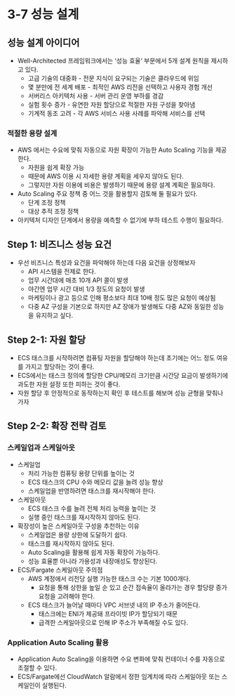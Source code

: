 # 3-7 성능 설계

## 성능 설계 아이디어

- Well-Architected 프레임워크에서는 ‘성능 효율’ 부문에서 5개 설계 원칙을 제시하고 있다.
    - 고급 기술의 대중화 - 전문 지식이 요구되는 기술은 클라우드에 위임
    - 몇 분만에 전 세계 배포 - 최적인 AWS 리전을 선택하고 사용자 경험 개선
    - 서버리스 아키텍처 사용 - 서버 관리 운영 부하를 경감
    - 실험 횟수 증가 - 유연한 자원 할당으로 적절한 자원 구성을 찾아냄
    - 기계적 동조 고려 - 각 AWS 서비스 사용 사례를 파악해 서비스를 선택

### 적절한 용량 설계

- AWS 에서는 수요에 맞춰 자동으로 자원 확장이 가능한 Auto Scaling 기능을 제공한다.
    - 자원을 쉽게 확장 가능
    - 때문에 AWS 이용 시 자세한 용량 계획을 세우지 않아도 된다.
    - 그렇지만 자원 이용에 비용은 발생하기 때문에 용량 설계 계획은 필요하다.
- Auto Scaling 주요 정책 중 어느 것을 활용할지 검토해 둘 필요가 있다.
    - 단계 조정 정책
    - 대상 추적 조정 정책
- 아키텍처 디자인 단계에서 용량을 예측할 수 없기에 부하 테스트 수행이 필요하다.

## Step 1: 비즈니스 성능 요건

- 우선 비즈니스 특성과 요건을 파악해야 하는데 다음 요건을 상정해보자
    - API 시스템을 전제로 한다.
    - 업무 시간대에 매초 10개 API 콜이 발생
    - 야간엔 업무 시간 대비 1/3 정도의 요청이 발생
    - 마케팅이나 광고 등으로 인해 평소보다 최대 10배 정도 많은 요청이 예상됨
    - 다중 AZ 구성을 기본으로 하지만 AZ 장애가 발생해도 다중 AZ와 동일한 성능을 유지하고 싶다.

## Step 2-1: 자원 할당

- ECS 태스크를 시작하려면 컴퓨팅 자원을 할당해야 하는데 초기에는 어느 정도 여유를 가지고 할당하는 것이 좋다.
- ECS에서는 태스크 정의에 할당한 CPU/메모리 크기만큼 시간당 요금이 발생하기에 과도한 자원 설정 또한 피하는 것이 좋다.
- 자원 할당 후 안정적으로 동작하는지 확인 후 테스트를 해보며 성능 균형을 맞춰나가자

## Step 2-2: 확장 전략 검토

### 스케일업과 스케일아웃

- 스케일업
    - 처리 가능한 컴퓨팅 용량 단위를 높이는 것
    - ECS 태스크의 CPU 수와 메모리 값을 늘려 성능 향상
    - 스케일업을 반영하려면 태스크를 재시작해야 한다.
- 스케일아웃
    - ECS 태스크 수를 늘려 전체 처리 능력을 높이는 것
    - 실행 중인 태스크를 재시작하지 않아도 된다.
- 확장성이 높은 스케일아웃 구성을 추천하는 이유
    - 스케일업은 용량 상한에 도달하기 쉽다.
    - 태스크를 재시작하지 않아도 된다.
    - Auto Scaling을 활용해 쉽게 자동 확장이 가능하다.
    - 성능 효율뿐 아니라 가용성과 내장애성도 향상된다.
- ECS/Fargate 스케일아웃 주의점
    - AWS 계정에서 리전당 실행 가능한 태스크 수는 기본 1000개다.
        - 요청을 통해 상한을 높일 순 있고 순간 접속율이 올라가는 경우 할당량 증가 요청을 고려해야 한다.
    - ECS 태스크가 늘어날 때마다 VPC 서브넷 내의 IP 주소가 줄어든다.
        - 태스크에는 ENI가 제공돼 프라이빗 IP가 할당되기 때문
        - 급격한 스케일아웃으로 인해 IP 주소가 부족해질 수도 있다.

### Application Auto Scaling 활용

- Application Auto Scaling을 이용하면 수요 변화에 맞춰 컨테이너 수를 자동으로 조절할 수 있다.
- ECS/Fargate에선 CloudWatch 알람에서 정한 임계치에 따라 스케일아웃 또는 스케일인이 실행된다.

